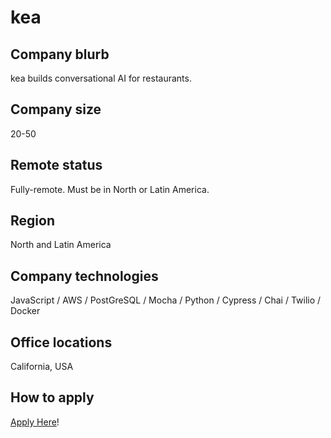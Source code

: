 # kea


## Company blurb

kea builds conversational AI for restaurants. 

## Company size

20-50

## Remote status

Fully-remote. Must be in North or Latin America. 

## Region

North and Latin America

## Company technologies

JavaScript / AWS / PostGreSQL / Mocha / Python / Cypress / Chai / Twilio / Docker

## Office locations

California, USA

## How to apply

[Apply Here](https://careers.kea.ai)!
